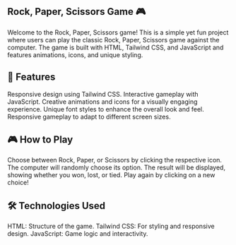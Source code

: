 ## Rock, Paper, Scissors Game 🎮
Welcome to the Rock, Paper, Scissors game! This is a simple yet fun project where users can play the classic Rock, Paper, Scissors game against the computer. The game is built with HTML, Tailwind CSS, and JavaScript and features animations, icons, and unique styling.

## 🌟 Features
Responsive design using Tailwind CSS.
Interactive gameplay with JavaScript.
Creative animations and icons for a visually engaging experience.
Unique font styles to enhance the overall look and feel.
Responsive gameplay to adapt to different screen sizes.


## 🎮 How to Play
Choose between Rock, Paper, or Scissors by clicking the respective icon.
The computer will randomly choose its option.
The result will be displayed, showing whether you won, lost, or tied.
Play again by clicking on a new choice!


## 🛠️ Technologies Used
HTML: Structure of the game.
Tailwind CSS: For styling and responsive design.
JavaScript: Game logic and interactivity.
